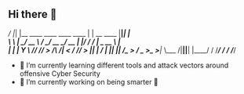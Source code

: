 ## Hi there 👋

_/  |_|  |__   ____   ____   ____   ____ |  | __  ____ |__|______|  |  
\   __\  |  \_/ __ \ / ___\_/ __ \_/ __ \|  |/ / / ___\|  \_  __ \  |  
 |  | |   Y  \  ___// /_/  >  ___/\  ___/|    < / /_/  >  ||  | \/  |__
 |__| |___|  /\___  >___  / \___  >\___  >__|_ \\___  /|__||__|  |____/
           \/     \/_____/      \/     \/     \/_____/                 
- 🌱 I’m currently learning different tools and attack vectors around offensive Cyber Security
- 🔭 I’m currently working on being smarter 🤔
    
<!--
**thegeekgirl/thegeekgirl** is a ✨ _special_ ✨ repository because its `README.md` (this file) appears on your GitHub profile.

Here are some ideas to get you started:

- 🔭 I’m currently working on ...
- 🌱 I’m currently learning ...
- 👯 I’m looking to collaborate on ...
- 🤔 I’m looking for help with ...
- 💬 Ask me about ...
- 📫 How to reach me: ...
- 😄 Pronouns: ...
- ⚡ Fun fact: ...
-->
